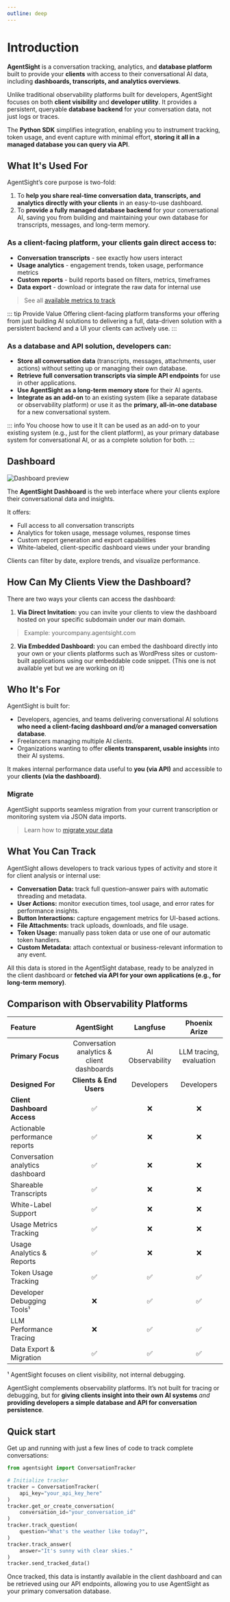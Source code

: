 ```yaml
---
outline: deep
---
```


# Introduction

**AgentSight** is a conversation tracking, analytics, and **database platform** built to provide your **clients** with access to their conversational AI data, including **dashboards, transcripts, and analytics overviews**.

Unlike traditional observability platforms built for developers, AgentSight focuses on both **client visibility** and **developer utility**. It provides a persistent, queryable **database backend** for your conversation data, not just logs or traces.

The **Python SDK** simplifies integration, enabling you to instrument tracking, token usage, and event capture with minimal effort, **storing it all in a managed database you can query via API**.

## What It's Used For

AgentSight’s core purpose is two-fold:

1.  To **help you share real-time conversation data, transcripts, and analytics directly with your clients** in an easy-to-use dashboard.
2.  To **provide a fully managed database backend** for your conversational AI, saving you from building and maintaining your own database for transcripts, messages, and long-term memory.

### As a **client-facing platform**, your clients gain direct access to:
  - **Conversation transcripts** - see exactly how users interact
  - **Usage analytics** - engagement trends, token usage, performance metrics
  - **Custom reports** - build reports based on filters, metrics, timeframes
  - **Data export** - download or integrate the raw data for internal use
  > See all [available metrics to track](/getting-started/metrics)

::: tip Provide Value
Offering client-facing platform transforms your offering from just building AI solutions to delivering a full, data-driven solution with a persistent backend and a UI your clients can actively use.
:::

### As a **database and API solution**, developers can:
  - **Store all conversation data** (transcripts, messages, attachments, user actions) without setting up or managing their own database.
  - **Retrieve full conversation transcripts via simple API endpoints** for use in other applications.
  - **Use AgentSight as a long-term memory store** for their AI agents.
  - **Integrate as an add-on** to an existing system (like a separate database or observability platform) or use it as the **primary, all-in-one database** for a new conversational system.

::: info You choose how to use it
It can be used as an add-on to your existing system (e.g., just for the client platform), as your primary database system for conversational AI, or as a complete solution for both.
:::

## Dashboard

![Dashboard preview](/images/dashboard.png)

The **AgentSight Dashboard** is the web interface where your clients explore their conversational data and insights.

It offers:

  - Full access to all conversation transcripts
  - Analytics for token usage, message volumes, response times
  - Custom report generation and export capabilities
  - White-labeled, client-specific dashboard views under your branding

Clients can filter by date, explore trends, and visualize performance.

## How Can My Clients View the Dashboard?

There are two ways your clients can access the dashboard:

1.  **Via Direct Invitation:** you can invite your clients to view the dashboard hosted on your specific subdomain under our main domain.

> Example: yourcompany.agentsight.com

2.  **Via Embedded Dashboard:** you can embed the dashboard directly into your own or your clients platforms such as WordPress sites or custom-built applications using our embeddable code snippet. (This one is not available yet but we are working on it)

## Who It's For

AgentSight is built for:

  - Developers, agencies, and teams delivering conversational AI solutions **who need a client-facing dashboard *and/or* a managed conversation database**.
  - Freelancers managing multiple AI clients.
  - Organizations wanting to offer **clients transparent, usable insights** into their AI systems.

It makes internal performance data useful to **you (via API)** and accessible to your **clients (via the dashboard)**.

### Migrate

AgentSight supports seamless migration from your current transcription or monitoring system via JSON data imports.

> Learn how to [migrate your data]()

## What You Can Track

AgentSight allows developers to track various types of activity and store it for client analysis or internal use:

  - **Conversation Data:** track full question–answer pairs with automatic threading and metadata.
  - **User Actions:** monitor execution times, tool usage, and error rates for performance insights.
  - **Button Interactions:** capture engagement metrics for UI-based actions.
  - **File Attachments:** track uploads, downloads, and file usage.
  - **Token Usage:** manually pass token data or use one of our automatic token handlers.
  - **Custom Metadata:** attach contextual or business-relevant information to any event.

All this data is stored in the AgentSight database, ready to be analyzed in the client dashboard or **fetched via API for your own applications (e.g., for long-term memory)**.

## Comparison with Observability Platforms

| Feature | AgentSight | Langfuse | Phoenix Arize |
| :--- | :---: | :---: | :---: |
| **Primary Focus** | Conversation analytics & client dashboards | AI Observability | LLM tracing, evaluation |
| **Designed For** | **Clients & End Users** | Developers | Developers |
| **Client Dashboard Access** | ✅ | ❌ | ❌ |
| Actionable performance reports | ✅ | ❌ | ❌ |
| Conversation analytics dashboard | ✅ | ❌ | ❌ |
| Shareable Transcripts | ✅ | ❌ | ❌ |
| White-Label Support | ✅ | ❌ | ❌ |
| Usage Metrics Tracking | ✅ | ❌ | ❌ |
| Usage Analytics & Reports | ✅ | ❌ | ❌ |
| Token Usage Tracking | ✅ | ✅ | ✅ |
| Developer Debugging Tools¹ | ❌ | ✅ | ✅ |
| LLM Performance Tracing | ❌ | ✅ | ✅ |
| Data Export & Migration | ✅ | ✅ | ✅ |

¹ AgentSight focuses on client visibility, not internal debugging.

AgentSight complements observability platforms. It’s not built for tracing or debugging, but for **giving clients insight into their own AI systems** *and* **providing developers a simple database and API for conversation persistence**.

## Quick start

Get up and running with just a few lines of code to track complete conversations:

```python
from agentsight import ConversationTracker

# Initialize tracker
tracker = ConversationTracker(
    api_key="your_api_key_here"
)
tracker.get_or_create_conversation(
    conversation_id="your_conversation_id"
)
tracker.track_question(
    question="What's the weather like today?",
)
tracker.track_answer(
    answer="It's sunny with clear skies."
)
tracker.send_tracked_data()
```

Once tracked, this data is instantly available in the client dashboard and can be retrieved using our API endpoints, allowing you to use AgentSight as your primary conversation database.